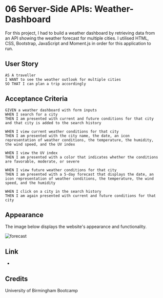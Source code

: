 # 06 Server-Side APIs: Weather-Dashboard
For this project, I had to build a weather dashboard by retrieving data from an API showing the weather forecast for multiple cities. I utilised HTML, CSS, Bootstrap, JavaScript and Moment.js in order for this application to run.


## User Story
```
AS A traveller
I WANT to see the weather outlook for multiple cities
SO THAT I can plan a trip accordingly
```

## Acceptance Criteria
```
GIVEN a weather dashboard with form inputs
WHEN I search for a city
THEN I am presented with current and future conditions for that city and that city is added to the search history

WHEN I view current weather conditions for that city
THEN I am presented with the city name, the date, an icon representation of weather conditions, the temperature, the humidity, the wind speed, and the UV index

WHEN I view the UV index
THEN I am presented with a color that indicates whether the conditions are favorable, moderate, or severe

WHEN I view future weather conditions for that city
THEN I am presented with a 5-day forecast that displays the date, an icon representation of weather conditions, the temperature, the wind speed, and the humidity

WHEN I click on a city in the search history
THEN I am again presented with current and future conditions for that city
```

## Appearance
The image below displays the website's appearance and functionality.

![forecast](https://user-images.githubusercontent.com/95111780/170735628-f1d0e71f-a8c0-4deb-9fdf-bb17e7a21eeb.PNG)

## Link
* 

## Credits
University of Birmingham Bootcamp
